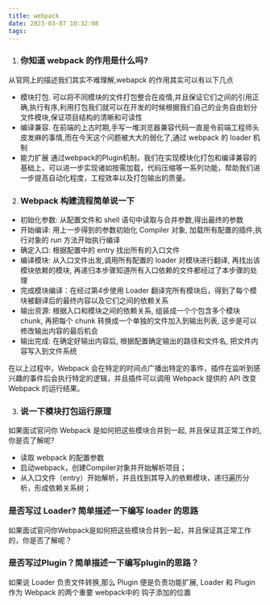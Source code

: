 ```yaml
---
title: webpack
date: 2023-03-07 10:32:08
tags:
---
```


1. ### 你知道 webpack 的作用是什么吗?

从官网上的描述我们其实不难理解,webapck 的作用其实可以有以下几点
* 模块打包. 可以将不同模块的文件打包整合在疫情,并且保证它们之间的引用正确,执行有序,利用打包我们就可以在开发的时候根据我们自己的业务自由划分文件模块,保证项目结构的清晰和可读性
* 编译兼容. 在前端的上古时期,手写一堆浏览器兼容代码一直是令前端工程师头皮发麻的事情,而在今天这个问题被大大的弱化了,通过 webpack 的 loader 机制
* 能力扩展 通过webpack的Plugin机制，我们在实现模块化打包和编译兼容的基础上，可以进一步实现诸如按需加载，代码压缩等一系列功能，帮助我们进一步提高自动化程度，工程效率以及打包输出的质量。

2. ### Webpack 构建流程简单说一下

* 初始化参数: 从配置文件和 shell 语句中读取与合并参数,得出最终的参数
* 开始编译: 用上一步得到的参数初始化 Compiler 对象, 加载所有配置的插件,执行对象的 run 方法开始执行编译
* 确定入口: 根据配置中的 entry 找出所有的入口文件
* 编译模块: 从入口文件出发,调用所有配置的 loader 对模块进行翻译, 再找出该模块依赖的模块, 再递归本步骤知道所有入口依赖的文件都经过了本步骤的处理
* 完成模块编译：在经过第4步使用 Loader 翻译完所有模块后，得到了每个模块被翻译后的最终内容以及它们之间的依赖关系
* 输出资源: 根据入口和模块之间的依赖关系, 组装成一个个包含多个模块chunk, 再把每个 chunk 转换成一个单独的文件加入到输出列表, 这步是可以修改输出内容的最后机会
* 输出完成: 在确定好输出内容后, 根据配置确定输出的路径和文件名, 把文件内容写入到文件系统
  
在以上过程中，Webpack 会在特定的时间点广播出特定的事件，插件在监听到感兴趣的事件后会执行特定的逻辑，并且插件可以调用 Webpack 提供的 API 改变 Webpack 的运行结果。


3. ### 说一下模块打包运行原理

如果面试官问你 Webpack 是如何把这些模块合并到一起, 并且保证其正常工作的, 你是否了解呢?

* 读取 webpack 的配置参数
* 启动webpack，创建Compiler对象并开始解析项目；
* 从入口文件（entry）开始解析，并且找到其导入的依赖模块，递归遍历分析，形成依赖关系树；


### 是否写过 Loader? 简单描述一下编写 loader 的思路

如果面试官问你Webpack是如何把这些模块合并到一起，并且保证其正常工作的，你是否了解呢？


### 是否写过Plugin？简单描述一下编写plugin的思路？
如果说 Loader 负责文件转换,那么 Plugin 便是负责功能扩展, Loader 和 Plugin 作为 Webpack 的两个重要
webpack中的 钩子添加的位置



